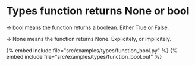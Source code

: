 # Types function returns None or bool

-> bool means the function returns a boolean. Either True or False.

-> None means the function returns None. Explicitely, or implicitely.


{% embed include file="src/examples/types/function_bool.py" %}
{% embed include file="src/examples/types/function_bool.out" %}



